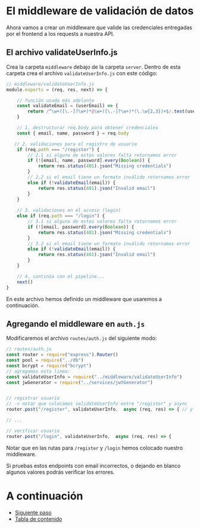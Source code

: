 # El middleware de validación de datos

Ahora vamos a crear un middleware que valide las credenciales entregadas por el frontend a los requests a nuestra API.

## El archivo validateUserInfo.js

Crea la carpeta `middleware` debajo de la carpeta `server`. Dentro de esta carpeta crea el archivo `validateUserInfo.js` con este código:

```javascript
// middleware/validateUserInfo.js
module.exports = (req, res, next) => {

    // función usada más adelante
    const validateEmail = (userEmail) => {
        return /^\w+([\.-]?\w+)*@\w+([\.-]?\w+)*(\.\w{2,3})+$/.test(userEmail)
    }

    // 1. destructurar req.body para obtener credenciales
    const { email, name, password } = req.body

   // 2. validaciones para el registro de usuario
    if (req.path === "/register") {
        // 2.1 si alguno de estos valores falta retornamos error
        if (![email, name, password].every(Boolean)) {
            return res.status(401).json("Missing credentials")
        } 
        // 2.2 si el email tiene un formato inválido retornamos error
        else if (!validateEmail(email)) {
            return res.status(401).json("Invalid email")
        }
    } 
    
    // 3. validaciones en el acceso (login)
    else if (req.path === "/login") {
        // 3.1 si alguno de estos valores falta retornamos error
        if (![email, password].every(Boolean)) {
            return res.status(401).json("Missing credentials")
        } 
        // 3.2 si el email tiene un formato inválido retornamos error
        else if (!validateEmail(email)) {
            return res.status(401).json("Invalid email")
        }
    }

    // 4. continúa con el pipeline...
    next()
}
```

En este archivo hemos definido un middleware que usaremos a continuación.

## Agregando el middleware en `auth.js`

Modificaremos el archivo `routes/auth.js` del siguiente modo:

```javascript
// routes/auth.js
const router = require("express").Router()
const pool = require("../db")
const bcrypt = require("bcrypt")
// agregamos esta linea:
const validateUserInfo = require("../middleware/validateUserInfo")
const jwGenerator = require("../services/jwtGenerator")


// registrar usuario
// -> notar que colocamos validateUserInfo entre "/register" y async
router.post("/register", validateUserInfo,  async (req, res) => { // y acá

// ...

// verificar usuario
router.post("/login", validateUserInfo,  async (req, res) => {
```

Notar que en las rutas para `/register` y `/login` hemos colocado nuestro middleware.

Si pruebas estos endpoints con email incorrectos, o dejando en blanco algunos valores podrás verificar los errores.

# A continuación 

- [Siguiente paso](STEP9.md)
- [Tabla de contenido](README.md#Pasos)